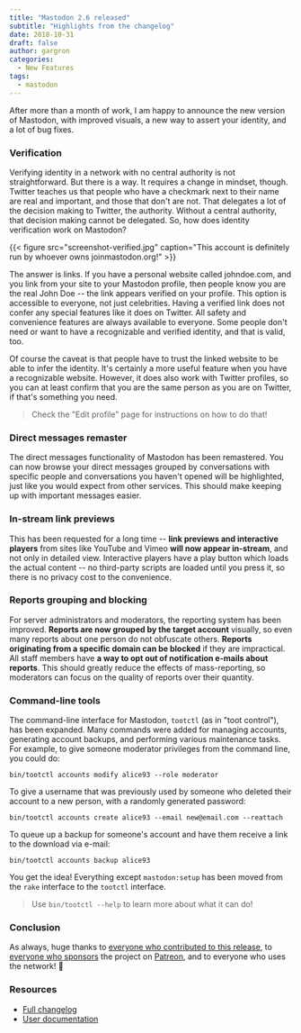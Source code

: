 ```yaml
---
title: "Mastodon 2.6 released"
subtitle: "Highlights from the changelog"
date: 2018-10-31
draft: false
author: gargron
categories:
  - New Features
tags:
  - mastodon
---
```


After more than a month of work, I am happy to announce the new version of Mastodon, with improved visuals, a new way to assert your identity, and a lot of bug fixes.<!-- more -->

### Verification

Verifying identity in a network with no central authority is not straightforward. But there is a way. It requires a change in mindset, though. Twitter teaches us that people who have a checkmark next to their name are real and important, and those that don't are not. That delegates a lot of the decision making to Twitter, the authority. Without a central authority, that decision making cannot be delegated. So, how does identity verification work on Mastodon?

{{< figure src="screenshot-verified.jpg" caption="This account is definitely run by whoever owns joinmastodon.org!" >}}

The answer is links. If you have a personal website called johndoe.com, and you link from your site to your Mastodon profile, then people know you are the real John Doe -- the link appears verified on your profile. This option is accessible to everyone, not just celebrities. Having a verified link does not confer any special features like it does on Twitter. All safety and convenience features are always available to everyone. Some people don't need or want to have a recognizable and verified identity, and that is valid, too.

Of course the caveat is that people have to trust the linked website to be able to infer the identity. It's certainly a more useful feature when you have a recognizable website. However, it does also work with Twitter profiles, so you can at least confirm that you are the same person as you are on Twitter, if that's something you need.

> Check the "Edit profile" page for instructions on how to do that!

### Direct messages remaster

The direct messages functionality of Mastodon has been remastered. You can now browse your direct messages grouped by conversations with specific people and conversations you haven't opened will be highlighted, just like you would expect from other services. This should make keeping up with important messages easier.

### In-stream link previews

This has been requested for a long time -- **link previews and interactive players** from sites like YouTube and Vimeo **will now appear in-stream**, and not only in detailed view. Interactive players have a play button which loads the actual content -- no third-party scripts are loaded until you press it, so there is no privacy cost to the convenience.

### Reports grouping and blocking

For server administrators and moderators, the reporting system has been improved. **Reports are now grouped by the target account** visually, so even many reports about one person do not obfuscate others. **Reports originating from a specific domain can be blocked** if they are impractical. All staff members have **a way to opt out of notification e-mails about reports**. This should greatly reduce the effects of mass-reporting, so moderators can focus on the quality of reports over their quantity.

### Command-line tools

The command-line interface for Mastodon, `tootctl` (as in "toot control"), has been expanded. Many commands were added for managing accounts, generating account backups, and performing various maintenance tasks. For example, to give someone moderator privileges from the command line, you could do:

    bin/tootctl accounts modify alice93 --role moderator

To give a username that was previously used by someone who deleted their account to a new person, with a randomly generated password:

    bin/tootctl accounts create alice93 --email new@email.com --reattach

To queue up a backup for someone's account and have them receive a link to the download via e-mail:

    bin/tootctl accounts backup alice93

You get the idea! Everything except `mastodon:setup` has been moved from the `rake` interface to the `tootctl` interface.

> Use `bin/tootctl --help` to learn more about what it can do!

### Conclusion

As always, huge thanks to [everyone who contributed to this release](https://github.com/tootsuite/mastodon/releases/tag/v2.6.0), to [everyone who sponsors](https://joinmastodon.org/sponsors) the project on [Patreon](https://patreon.com/mastodon), and to everyone who uses the network! 🐘

### Resources

- [Full changelog](https://github.com/tootsuite/mastodon/releases/tag/v2.6.0)
- [User documentation](https://docs.joinmastodon.org/usage/basics/)